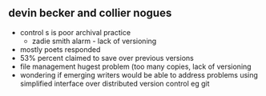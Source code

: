 devin becker and collier nogues
-------------------------------

* control s is poor archival practice
	* zadie smith alarm - lack of versioning
* mostly poets responded
* 53% percent claimed to save over previous versions
* file management hugest problem (too many copies, lack of versioning
* wondering if emerging writers would be able to address problems using simplified interface over distributed version control eg git
